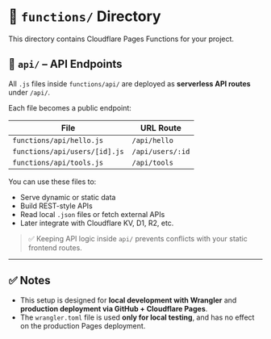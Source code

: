 # 📁 `functions/` Directory

This directory contains Cloudflare Pages Functions for your project.

## 🔌 `api/` – API Endpoints

All `.js` files inside `functions/api/` are deployed as **serverless API routes** under `/api/`.

Each file becomes a public endpoint:

| File                          | URL Route            |
|-------------------------------|-----------------------|
| `functions/api/hello.js`      | `/api/hello`          |
| `functions/api/users/[id].js` | `/api/users/:id`      |
| `functions/api/tools.js`      | `/api/tools`          |

You can use these files to:
- Serve dynamic or static data
- Build REST-style APIs
- Read local `.json` files or fetch external APIs
- Later integrate with Cloudflare KV, D1, R2, etc.

> ✅ Keeping API logic inside `api/` prevents conflicts with your static frontend routes.

---

## ✅ Notes
- This setup is designed for **local development with Wrangler** and **production deployment via GitHub + Cloudflare Pages**.
- The `wrangler.toml` file is used **only for local testing**, and has no effect on the production Pages deployment.
